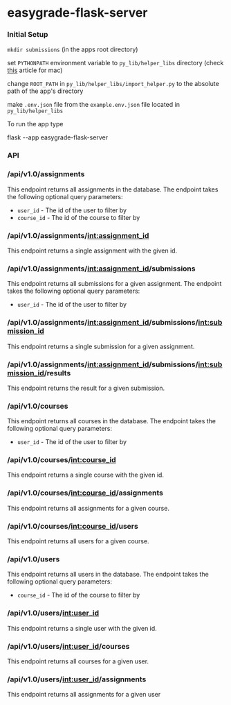 
# easygrade-flask-server

### Initial Setup
`mkdir submissions` (in the apps root directory)

set `PYTHONPATH` environment variable to `py_lib/helper_libs` directory (check [this](https://phoenixnap.com/kb/set-environment-variable-mac#ftoc-heading-5) article for mac)

change `ROOT_PATH` in `py_lib/helper_libs/import_helper.py` to the absolute path of the app's directory

make `.env.json` file from the `example.env.json` file located in `py_lib/helper_libs`

To run the app type 

flask --app easygrade-flask-server

### API

### /api/v1.0/assignments

This endpoint returns all assignments in the database. The endpoint takes the following optional query parameters:

* `user_id` - The id of the user to filter by
* `course_id` - The id of the course to filter by

### /api/v1.0/assignments/<int:assignment_id>

This endpoint returns a single assignment with the given id.

### /api/v1.0/assignments/<int:assignment_id>/submissions

This endpoint returns all submissions for a given assignment. The endpoint takes the following optional query parameters:

* `user_id` - The id of the user to filter by

### /api/v1.0/assignments/<int:assignment_id>/submissions/<int:submission_id>

This endpoint returns a single submission for a given assignment.

### /api/v1.0/assignments/<int:assignment_id>/submissions/<int:submission_id>/results

This endpoint returns the result for a given submission.

### /api/v1.0/courses

This endpoint returns all courses in the database. The endpoint takes the following optional query parameters:

* `user_id` - The id of the user to filter by

### /api/v1.0/courses/<int:course_id>

This endpoint returns a single course with the given id.

### /api/v1.0/courses/<int:course_id>/assignments

This endpoint returns all assignments for a given course.

### /api/v1.0/courses/<int:course_id>/users

This endpoint returns all users for a given course.

### /api/v1.0/users

This endpoint returns all users in the database. The endpoint takes the following optional query parameters:

* `course_id` - The id of the course to filter by

### /api/v1.0/users/<int:user_id>

This endpoint returns a single user with the given id.

### /api/v1.0/users/<int:user_id>/courses

This endpoint returns all courses for a given user.

### /api/v1.0/users/<int:user_id>/assignments

This endpoint returns all assignments for a given user

